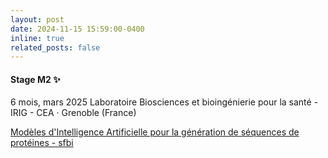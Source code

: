 ```yaml
---
layout: post
date: 2024-11-15 15:59:00-0400
inline: true
related_posts: false
---
```


#### Stage M2 :sparkles:

6 mois, mars 2025
Laboratoire Biosciences et bioingénierie pour la santé - IRIG - CEA · Grenoble (France)

<a href="https://www.sfbi.fr/emplois/offre/202411130811-stage-modeles-dintelligence-artificielle-pour-la-generation-de-sequences-de-proteines"> Modèles d'Intelligence Artificielle pour la génération de séquences de protéines - sfbi</a>
